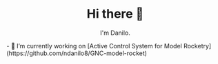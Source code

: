 <h1 align='center'> Hi there 👋 </h1>
<p align='center'>I'm Danilo.</p>
- 🔭 I’m currently working on [Active Control System for Model Rocketry](https://github.com/ndanilo8/GNC-model-rocket)

<!--
**ndanilo8/ndanilo8** is a ✨ _special_ ✨ repository because its `README.md` (this file) appears on your GitHub profile.

Here are some ideas to get you started:

- 🔭 I’m currently working on ...
- 🌱 I’m currently learning ...
- 👯 I’m looking to collaborate on ...
- 🤔 I’m looking for help with ...
- 💬 Ask me about ...
- 📫 How to reach me: ...
- 😄 Pronouns: ...
- ⚡ Fun fact: ...
-->

